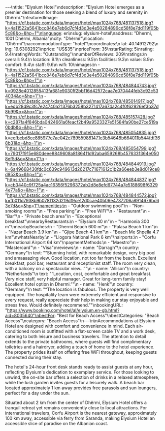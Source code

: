 ---\ntitle: "Elysium Hotel"\ndescription: "Elysium Hotel emerges as a premier destination for those seeking a blend of luxury and serenity in Dhërmi."\nfeaturedImage: "https://cf.bstatic.com/xdata/images/hotel/max1024x768/481137518.jpg?k=4a11522a5641bcc846e7eb6d7cf4d3d3e4e50284896cd58f8e7dd119f05b5c88&o=&hp=1"\nlanguage: en\nslug: elysium-hotel\naddress: "Dhermi, 1001 Dhërmi, Albania"\ncity: "Dhërmi"\nlocation: "Dhërmi"\naccommodationType: "hotel"\ncoordinates:\n  lat: 40.14912792\n  lng: 19.63082921\nprice: "US$35"\npriceFrom: 35\nstarRating: 5\nrating: 9.4\nratingWords: "Outstanding"\nnumberOfReviews: 209\nratings:\n  overall: 9.4\n  location: 9.1\n  cleanliness: 9.5\n  facilities: 9.3\n  value: 8.9\n  comfort: 9.4\n  staff: 9.6\n  wifi: 10\nimages:\n  - "https://cf.bstatic.com/xdata/images/hotel/max1024x768/481137518.jpg?k=4a11522a5641bcc846e7eb6d7cf4d3d3e4e50284896cd58f8e7dd119f05b5c88&o=&hp=1"\n  - "https://cf.bstatic.com/xdata/images/hotel/max1024x768/484844743.jpg?k=0928e4012855413fa681e9030ff2bbf16d42572caa7e070444feb3c92c534034&o=&hp=1"\n  - "https://cf.bstatic.com/xdata/images/hotel/max1024x768/485014917.jpg?k=edb28d9c3fc7e24740a21376b3258b3271417a674a2c4f0f62826ef3b37d8b99&o=&hp=1"\n  - "https://cf.bstatic.com/xdata/images/hotel/max1024x768/485157428.jpg?k=c287fa4f846bda0424661a6feacf2b49a9523327e51584fa90be27ce519a0bdb&o=&hp=1"\n  - "https://cf.bstatic.com/xdata/images/hotel/max1024x768/485054835.jpg?k=cefbcbd8cc885977c7ae042c789559881471e3b54648b664011b544fdf368b31&o=&hp=1"\n  - "https://cf.bstatic.com/xdata/images/hotel/max1024x768/485054799.jpg?k=79017f915e680deee8849608a8186411d92aba659268b4576331364e0508ef5d&o=&hp=1"\n  - "https://cf.bstatic.com/xdata/images/hotel/max1024x768/484844919.jpg?k=6a49668430fdc0c639c949613d26217c71671612c1b2a66eeb3e8d019ce8d853&o=&hp=1"\n  - "https://cf.bstatic.com/xdata/images/hotel/max1024x768/484844837.jpg?k=cb3440c9f725a4ac16356f5296372ab2d8e8efd67744a7e5188698f63294e77a&o=&hp=1"\n  - "https://cf.bstatic.com/xdata/images/hotel/max1024x768/484844572.jpg?k=fb011d7938b9b0781132d219df9ce12d0cae40b06e4737206a8914676bc63e7d&o=&hp=1"\namenities:\n  - "Outdoor swimming pool"\n  - "Non-smoking rooms"\n  - "Free parking"\n  - "Free WiFi"\n  - "Restaurant"\n  - "Bar"\n  - "Private beach area"\n  - "Exceptional breakfast"\nnearbyRestaurants:\n  - "Elysium 40 m"\n  - "Harmonia 300 m"\nnearbyBeaches:\n  - "Dhermi Beach 600 m"\n  - "Palasa Beach 1 km"\n  - "Nazar Beach 3.9 km"\n  - "Gjipe Beach 4.1 km"\n  - "Beach Me Shpella 4.7 km"\nwhatsNearby:\n  - "Llogora National Park 6 km"\nairports:\n  - "Corfu International Airport 64 km"\npaymentMethods:\n  - "Maestro"\n  - "Mastercard"\n  - "Visa"\nreviews:\n  - name: "Darragh"\n    country: "Germany"\n    text: "“Stunning hotel, with remarkable design, very big pool and amaaaazing view. Good location, not too far from the beach. Excellent breakfast, pool bar, restaurant and receptionist staff. The room very clean, with a balcony on a spectacular view...”"\n  - name: "Allison"\n    country: "Netherlands"\n    text: "“Location, cost, comfortable and great breakfast. Very nice staff, very helpful manager. Great for long-term family stay! Excellent hotel option in Dhermi.”"\n  - name: "Henk"\n    country: "Germany"\n    text: "“The location is fabulous. The property is very well equipped. The hospitality team were extremely efficient and responsive to every request, really appreciate their help in making our stay enjoyable and stress free.
Would definitely recommend.”"\nbookingURL: "https://www.booking.com/hotel/al/elysium.en-gb.html?aid=8035640"\nbestFor: "Best for Beach Access"\nbestCategories: "Beach Access"\ncategory: "Beach Access"\n---\n\nAccommodations at Elysium Hotel are designed with comfort and convenience in mind. Each air-conditioned room is outfitted with a flat-screen cable TV and a work desk, catering to both leisure and business travelers. The attention to detail extends to the private bathrooms, where guests will find complimentary toiletries and a hairdryer, adding a touch of home to the hotel experience. The property prides itself on offering free WiFi throughout, keeping guests connected during their stay.

The hotel's 24-hour front desk stands ready to assist guests at any hour, reflecting Elysium's dedication to exemplary service. For those looking to unwind, the on-site bar offers a selection of drinks in a relaxed atmosphere, while the lush garden invites guests for a leisurely walk. A beach bar located approximately 1 km away provides free parasols and sun loungers, perfect for a day under the sun.

Situated about 2 km from the center of Dhërmi, Elysium Hotel offers a tranquil retreat yet remains conveniently close to local attractions. For international travelers, Corfu Airport is the nearest gateway, approximately 100 km away, accessible via ferry from Saranda, making Elysium Hotel an accessible slice of paradise on the Albanian coast.